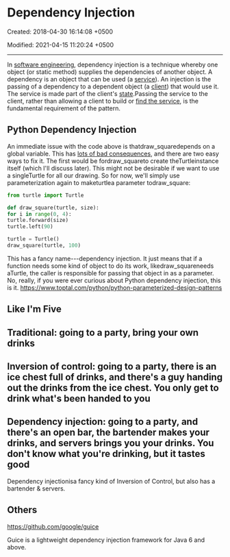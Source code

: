 # Dependency Injection

Created: 2018-04-30 16:14:08 +0500

Modified: 2021-04-15 11:20:24 +0500

---

In [software engineering](https://en.m.wikipedia.org/wiki/Software_engineering), dependency injection is a technique whereby one object (or static method) supplies the dependencies of another object. A dependency is an object that can be used (a [service](https://en.m.wikipedia.org/wiki/Service_(systems_architecture))). An injection is the passing of a dependency to a dependent object (a [client](https://en.m.wikipedia.org/wiki/Client_(computing))) that would use it. The service is made part of the client's [state](https://en.m.wikipedia.org/wiki/State_(computer_science)).Passing the service to the client, rather than allowing a client to build or [find the service](https://en.m.wikipedia.org/wiki/Service_locator_pattern), is the fundamental requirement of the pattern.

## Python Dependency Injection

An immediate issue with the code above is thatdraw_squaredepends on a global variable. This has [lots of bad consequences](http://wiki.c2.com/?GlobalVariablesAreBad), and there are two easy ways to fix it. The first would be fordraw_squareto create theTurtleinstance itself (which I'll discuss later). This might not be desirable if we want to use a singleTurtle for all our drawing. So for now, we'll simply use parameterization again to maketurtlea parameter todraw_square:

```python
from turtle import Turtle

def draw_square(turtle, size):
for i in range(0, 4):
turtle.forward(size)
turtle.left(90)

turtle = Turtle()
draw_square(turtle, 100)
```

This has a fancy name---dependency injection. It just means that if a function needs some kind of object to do its work, likedraw_squareneeds aTurtle, the caller is responsible for passing that object in as a parameter. No, really, if you were ever curious about Python dependency injection, this is it.
<https://www.toptal.com/python/python-parameterized-design-patterns>

## Like I'm Five

## Traditional: going to a party, bring your own drinks

## Inversion of control: going to a party, there is an ice chest full of drinks, and there's a guy handing out the drinks from the ice chest. You only get to drink what's been handed to you

## Dependency injection: going to a party, and there's an open bar, the bartender makes your drinks, and servers brings you your drinks. You don't know what you're drinking, but it tastes good

Dependency injectionisa fancy kind of Inversion of Control, but also has a bartender & servers.

## Others

<https://github.com/google/guice>

Guice is a lightweight dependency injection framework for Java 6 and above.
